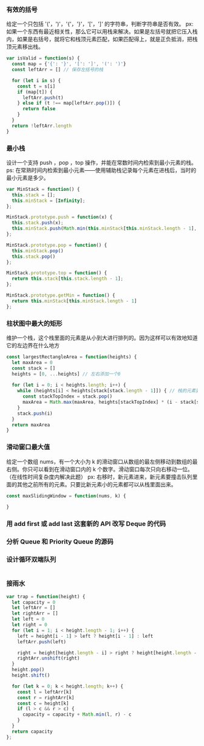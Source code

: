 ### 有效的括号
给定一个只包括 '('，')'，'{'，'}'，'['，']' 的字符串，判断字符串是否有效。
px: 如果一个东西有最近相关性，那么它可以用栈来解决。如果是左括号就把它压入栈内，如果是右括号，就将它和栈顶元素匹配，如果匹配得上，就是正负抵消，把栈顶元素移出栈。

```js
var isValid = function(s) {
  const map = {'{': '}', '[': ']', '(': ')'}
  const leftArr = [] // 保存左括号的栈

  for (let i in s) {
    const t = s[i]
    if (map[t]) {
      leftArr.push(t)
    } else if (t !== map[leftArr.pop()]) {
      return false
    }
  }
  return !leftArr.length
}
```



### 最小栈
设计一个支持 push ，pop ，top 操作，并能在常数时间内检索到最小元素的栈。
ps: 在常熟时间内检索到最小元素——使用辅助栈记录每个元素在进栈后，当时的最小元素是多少。

```js
var MinStack = function() {
  this.stack = [];
  this.minStack = [Infinity];
};

MinStack.prototype.push = function(x) {
  this.stack.push(x);
  this.minStack.push(Math.min(this.minStack[this.minStack.length - 1], x))
};

MinStack.prototype.pop = function() {
  this.minStack.pop()
  this.stack.pop()
};

MinStack.prototype.top = function() {
  return this.stack[this.stack.length - 1];
};

MinStack.prototype.getMin = function() {
  return this.minStack[this.minStack.length - 1]
};
```



### 柱状图中最大的矩形
维护一个栈，这个栈里面的元素是从小到大进行排列的。因为这样可以有效地知道它的左边界在什么地方
```js
const largestRectangleArea = function(heights) {
  let maxArea = 0
  const stack = []
  heights = [0, ...heights] // 左右添加一个0
  
  for (let i = 0; i < heights.length; i++) {
    while (heights[i] < heights[stack[stack.length - 1]]) { // 栈的元素要被推出，此时要计算面积
      const stackTopIndex = stack.pop()
      maxArea = Math.max(maxArea, heights[stackTopIndex] * (i - stack[stack.length - 1] - 1))
    }
    stack.push(i)
  }
  return maxArea
}
```




### 滑动窗口最大值
给定一个数组 nums，有一个大小为 k 的滑动窗口从数组的最左侧移动到数组的最右侧。你只可以看到在滑动窗口内的 k 个数字。滑动窗口每次只向右移动一位。（在线性时间复杂度内解决此题）
px: 右移时，新元素进来，新元素要撞击队列里面的其他之前所有的元素。只要比新元素小的元素都可以从栈里面出来。
```js
const maxSlidingWindow = function(nums, k) {
  
}
```



### 用 add first 或 add last 这套新的 API 改写 Deque 的代码
### 分析 Queue 和 Priority Queue 的源码



### 设计循环双端队列
```js

```



### 接雨水
```js
var trap = function(height) {
  let capacity = 0
  let leftArr = []
  let rightArr = []
  let left = 0
  let right = 0
  for (let i = 1; i < height.length - 1; i++) {
    left = height[i - 1] > left ? height[i - 1] : left
    leftArr.push(left)

    right = height[height.length - i] > right ? height[height.length - i] : right
    rightArr.unshift(right) 
  }
  height.pop()
  height.shift()

  for (let k = 0; k < height.length; k++) {
    const l = leftArr[k]
    const r = rightArr[k]
    const c = height[k]
    if (l > c && r > c) {
      capacity = capacity + Math.min(l, r) - c
    }
  }
  return capacity
};
```